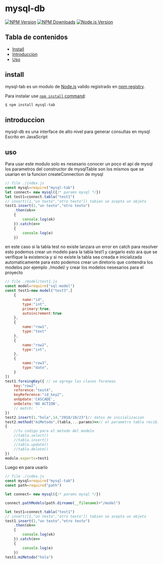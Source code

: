 # mysql-db

[![NPM Version][npm-image]][npm-url]
[![NPM Downloads][downloads-image]][downloads-url]
[![Node.js Version][node-version-image]][node-version-url]

## Tabla de contenidos

- [Install](#install)
- [Introduccion](#introduccion)
- [Uso](#uso)

## install

mysql-tab es un  modulo de [Node.js](https://nodejs.org/es/) valido registrado en [npm registry](https://www.npmjs.com/).

Para instalar use [`npm install` command](https://docs.npmjs.com/getting-started/installing-npm-packages-locally):

```sh
$ npm install mysql-tab
```
## introduccion

mysql-db es una interface de alto nivel para generar consultas en mysql
Escrito en JavaScript


## uso 

Para usar este modulo solo es nesesario conocer un poco el api de mysql
los parametros del constructor de mysqlTable son los mismos que se usarian 
en la funcion createConnection de mysql
```js
// file ./index.js
const mysql=require("mysql-tab")
let connect= new mysql({/* params mysql */})
let test1=connect.tabla("test1")
// insert([1,"un texto","otro texto"]) tabien se acepta un objeto  
test1.insert(1,"un texto","otro texto") 
    .then(ok=>
    {
        console.log(ok)
    }).catch(e=>
    {
        console.log(e)
    })
```
en este caso si la tabla test no existe lanzara un error en catch
para resolver esto podemos crear un modelo para 
la tabla test1 y cargarlo esto ara que se verifique la existencia y 
si no existe la tabla sea creada e inicializada automaticamente para esto 
podemos crear un diretorio que contendra los modelos por ejemplo ./model/
y crear los modelos nesesarios para el proyecto 
```js
// file ./model/test1.js 
const model=require("sql-model")
const test1=new model("test3",[
    {
        name:"id",
        type:"int",
        primary:true,
        autoincrement:true
    },
    {
        name:"row1",
        type:"text"
    },
    {
        name:"row2",
        type:"int",
    },
    {
        name:"row3",
        type:"date",
    }
])
test1.foreingKey({ // se agrega las claves foraneas 
    key:"row2",
    reference:"test4",
    keyReference:"id_key2",
    onUpdate:'CASCADE',
    onDelete:'NO ACTION',
    // match: ' '
})
test2.insert(1,"hola",14,"2018/10/23")// datos de inicializacion 
test2.method("miMetodo",(tabla,...params)=>// el parametro tabla recibira el objeto de la tabla 
{
    //tu codigo para el metodo del modelo 
    //tabla.select()
    //tabla.insert()
    //tabla.update()
    //tabla.delete()
})
module.exports=test1
```
Luego en para usarlo 
```js
// file ./index.js
const mysql=require("mysql-tab")
const path=require("path")

let connect= new mysql({/* params mysql */})

connect.pathModels(path.dirname(__filename)+"/model")

let test1=connect.tabla("test1")
// insert([1,"un texto","otro texto"]) tabien se acepta un objeto  
test1.insert(1,"un texto","otro texto") 
    .then(ok=>
    {
        console.log(ok)
    }).catch(e=>
    {
        console.log(e)
    })
test1.miMetodo("hola")
```


[npm-image]: https://img.shields.io/npm/v/mysql-tab.svg
[npm-url]: https://npmjs.org/package/mysql-tab
[node-version-image]: https://img.shields.io/node/v/mysql-tab.svg
[node-version-url]: https://nodejs.org/en/download/
[coveralls-url]: https://coveralls.io/r/mysqljs/mysql-tab?branch=master
[downloads-image]: https://img.shields.io/npm/dm/mysql-tab.svg
[downloads-url]: https://npmjs.org/package/mysql-tab
